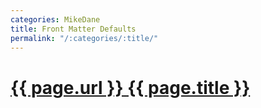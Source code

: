 ```yaml
---
categories: MikeDane
title: Front Matter Defaults
permalink: "/:categories/:title/"
---
```


# [{{ page.url }} {{ page.title }}](https://youtu.be/CLCaJJ1zUHU)


